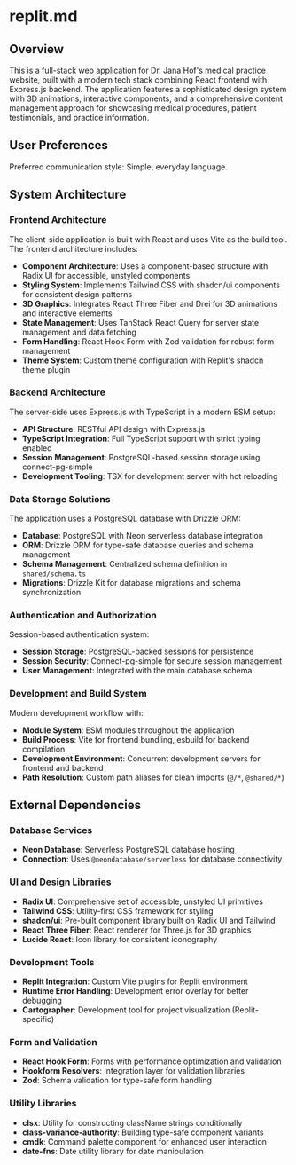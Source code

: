 # replit.md

## Overview

This is a full-stack web application for Dr. Jana Hof's medical practice website, built with a modern tech stack combining React frontend with Express.js backend. The application features a sophisticated design system with 3D animations, interactive components, and a comprehensive content management approach for showcasing medical procedures, patient testimonials, and practice information.

## User Preferences

Preferred communication style: Simple, everyday language.

## System Architecture

### Frontend Architecture
The client-side application is built with React and uses Vite as the build tool. The frontend architecture includes:

- **Component Architecture**: Uses a component-based structure with Radix UI for accessible, unstyled components
- **Styling System**: Implements Tailwind CSS with shadcn/ui components for consistent design patterns
- **3D Graphics**: Integrates React Three Fiber and Drei for 3D animations and interactive elements
- **State Management**: Uses TanStack React Query for server state management and data fetching
- **Form Handling**: React Hook Form with Zod validation for robust form management
- **Theme System**: Custom theme configuration with Replit's shadcn theme plugin

### Backend Architecture
The server-side uses Express.js with TypeScript in a modern ESM setup:

- **API Structure**: RESTful API design with Express.js
- **TypeScript Integration**: Full TypeScript support with strict typing enabled
- **Session Management**: PostgreSQL-based session storage using connect-pg-simple
- **Development Tooling**: TSX for development server with hot reloading

### Data Storage Solutions
The application uses a PostgreSQL database with Drizzle ORM:

- **Database**: PostgreSQL with Neon serverless database integration
- **ORM**: Drizzle ORM for type-safe database queries and schema management
- **Schema Management**: Centralized schema definition in `shared/schema.ts`
- **Migrations**: Drizzle Kit for database migrations and schema synchronization

### Authentication and Authorization
Session-based authentication system:

- **Session Storage**: PostgreSQL-backed sessions for persistence
- **Session Security**: Connect-pg-simple for secure session management
- **User Management**: Integrated with the main database schema

### Development and Build System
Modern development workflow with:

- **Module System**: ESM modules throughout the application
- **Build Process**: Vite for frontend bundling, esbuild for backend compilation
- **Development Environment**: Concurrent development servers for frontend and backend
- **Path Resolution**: Custom path aliases for clean imports (`@/*`, `@shared/*`)

## External Dependencies

### Database Services
- **Neon Database**: Serverless PostgreSQL database hosting
- **Connection**: Uses `@neondatabase/serverless` for database connectivity

### UI and Design Libraries
- **Radix UI**: Comprehensive set of accessible, unstyled UI primitives
- **Tailwind CSS**: Utility-first CSS framework for styling
- **shadcn/ui**: Pre-built component library built on Radix UI and Tailwind
- **React Three Fiber**: React renderer for Three.js for 3D graphics
- **Lucide React**: Icon library for consistent iconography

### Development Tools
- **Replit Integration**: Custom Vite plugins for Replit environment
- **Runtime Error Handling**: Development error overlay for better debugging
- **Cartographer**: Development tool for project visualization (Replit-specific)

### Form and Validation
- **React Hook Form**: Forms with performance optimization and validation
- **Hookform Resolvers**: Integration layer for validation libraries
- **Zod**: Schema validation for type-safe form handling

### Utility Libraries
- **clsx**: Utility for constructing className strings conditionally
- **class-variance-authority**: Building type-safe component variants
- **cmdk**: Command palette component for enhanced user interaction
- **date-fns**: Date utility library for date manipulation